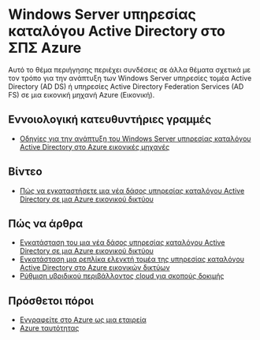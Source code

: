 <properties
    pageTitle="Windows Server υπηρεσίας καταλόγου Active Directory στο Azure ΣΠΣ | Microsoft Azure"
    description="Μπορείτε να εκτελείτε Windows Server υπηρεσίες τομέα Active Directory (AD DS) ή υπηρεσίες Active Directory Federation Services (AD FS) στην Azure εικονικές μηχανές."
    services="active-directory"
    documentationCenter=""
    authors="markusvi"
    manager="femila"
    tags="azure-classic-portal"/>

<tags
    ms.service="active-directory"
    ms.workload="identity"
    ms.tgt_pltfrm="na"
    ms.devlang="na"
    ms.topic="article"
    ms.date="10/10/2016"
    ms.author="markusvi"/>


# <a name="windows-server-active-directory-on-azure-vms"></a>Windows Server υπηρεσίας καταλόγου Active Directory στο ΣΠΣ Azure


Αυτό το θέμα περιήγησης περιέχει συνδέσεις σε άλλα θέματα σχετικά με τον τρόπο για την ανάπτυξη των Windows Server υπηρεσίες τομέα Active Directory (AD DS) ή υπηρεσίες Active Directory Federation Services (AD FS) σε μια εικονική μηχανή Azure (Εικονική).

## <a name="conceptual-guidelines"></a>Εννοιολογική κατευθυντήριες γραμμές

- [Οδηγίες για την ανάπτυξη του Windows Server υπηρεσίας καταλόγου Active Directory στο Azure εικονικές μηχανές](https://msdn.microsoft.com/library/azure/jj156090.aspx)

## <a name="video"></a>Βίντεο

- [Πώς να εγκαταστήσετε μια νέα δάσος υπηρεσίας καταλόγου Active Directory σε μια Azure εικονικού δικτύου](http://channel9.msdn.com/Series/Microsoft-Azure-Tutorials/How-to-install-a-new-Active-Directory-forest-on-an-Azure-virtual-network)

## <a name="how-to-articles"></a>Πώς να άρθρα

- [Εγκατάσταση του μια νέα δάσος υπηρεσίας καταλόγου Active Directory σε μια Azure εικονικού δικτύου](active-directory-new-forest-virtual-machine.md)
- [Εγκατάσταση μια ρεπλίκα ελεγκτή τομέα της υπηρεσίας καταλόγου Active Directory στο Azure εικονικών δικτύων](../active-directory/active-directory-install-replica-active-directory-domain-controller.md)
- [Ρύθμιση υβριδικού περιβάλλοντος cloud για σκοπούς δοκιμής](../virtual-machines/virtual-machines-windows-ps-hybrid-cloud-test-env-sim.md)


## <a name="additional-resources"></a>Πρόσθετοι πόροι

- [Εγγραφείτε στο Azure ως μια εταιρεία](sign-up-organization.md)
- [Azure ταυτότητας](fundamentals-identity.md)
